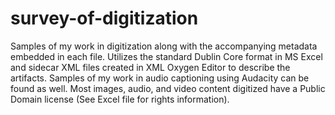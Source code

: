 # survey-of-digitization
Samples of my work in digitization along with the accompanying metadata embedded in each file. Utilizes the standard Dublin Core format in MS Excel and sidecar XML files created in XML Oxygen Editor to describe the artifacts. Samples of my work in audio captioning using Audacity can be found as well. Most images, audio, and video content digitized have a Public Domain license (See Excel file for rights information).
